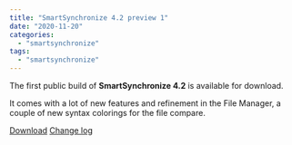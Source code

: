 ```yaml
---
title: "SmartSynchronize 4.2 preview 1"
date: "2020-11-20"
categories: 
  - "smartsynchronize"
tags: 
  - "smartsynchronize"
---
```


The first public build of **SmartSynchronize 4.2** is available for download.

It comes with a lot of new features and refinement in the File Manager, a couple of new syntax colorings for the file compare.

[Download](http://www.syntevo.com/smartsynchronize/preview) [Change log](http://www.syntevo.com/smartsynchronize/changelog-eap.txt)
